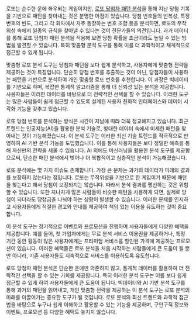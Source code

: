 <p>로또는 순수한 운에 좌우되는 게임이지만, <a href="https://freetto.net/">로또 당첨자 패턴 분석</a>을 통해 지난 당첨 기록을 기반으로 패턴을 찾아내는 것은 분명한 이점이 있습니다. 당첨 번호들의 반복성, 특정 번호의 빈도, 그리고 각 회차에서 자주 등장하는 번호 조합 등을 분석하면, 로또의 무작위성 속에서 일종의 규칙을 찾아낼 수 있다는 것이 전문가들의 의견입니다. 과거 데이터를 통해 로또 당첨자 패턴 분석을 적용해 보면 당첨 확률을 조금이라도 높일 수 있는 방법을 발견할 수 있습니다. 특히 맞춤형 분석 도구를 통해 이를 더 과학적이고 체계적으로 접근할 수 있게 됩니다.</p>

<p>맞춤형 로또 분석 도구는 당첨자 패턴을 보다 쉽게 분석하고, 사용자에게 맞춤형 전략을 제공하는 것이 특징입니다. 단순히 당첨 번호를 추출하는 것이 아닌, 당첨자들이 사용하는 패턴을 기반으로 분석하여 개인 맞춤형 로또 번호를 추천합니다. 이 과정은 빅데이터를 기반으로 하며, 복잡한 통계적 알고리즘을 통해 더 신뢰성 있는 분석을 제공합니다. 사용자들은 이러한 데이터를 바탕으로 더 전략적인 선택을 할 수 있습니다. 이러한 도구는 많은 사람들이 쉽게 접근할 수 있도록 설계된 사용자 친화적 인터페이스와 데이터 시각화 기능을 갖추고 있습니다.</p>

<p>로또 당첨 번호를 분석하는 방식은 시간이 지남에 따라 더욱 정교해지고 있습니다. 최근 트렌드는 인공지능(AI)을 활용한 분석 기술로, 방대한 데이터 속에서 미세한 패턴을 찾아내는 것이 가능해졌습니다. 이 분석 도구는 이러한 최신 기술 트렌드를 적극적으로 반영하여 AI 기반 분석 기능을 도입했습니다. 이를 통해 사용자들은 보다 정밀한 예측을 통해 자신만의 전략을 세울 수 있습니다. AI 외에도 머신러닝을 활용한 분석 도구를 제공함으로써, 단순한 패턴 분석에서 벗어나 더 복합적이고 심층적인 분석이 가능해졌습니다.</p>

<p>로또 분석에는 몇 가지 이슈도 존재합니다. 가장 큰 문제는 과거의 데이터가 미래의 결과를 보장하지 않는다는 점입니다. 로또는 무작위성을 기반으로 한 게임이기 때문에 패턴을 찾는다고 해서 당첨이 보장되지는 않습니다. 따라서 분석 결과를 맹신하는 것은 위험할 수 있습니다. 또한 지나치게 많은 사람들이 비슷한 패턴을 사용하게 되면, 실제로 당첨이 되더라도 당첨금을 나눠야 하는 상황이 발생할 수 있습니다. 이러한 문제를 인지하고 사용자들에게 적절한 경고와 안내를 제공하여 책임 있는 이용을 유도하는 것이 중요합니다.</p>

<p>이 분석 도구는 정기적으로 이벤트와 프로모션을 진행하여 사용자들에게 다양한 혜택을 제공합니다. 예를 들어, 첫 가입자에게는 무료 분석 서비스 이용권을 제공하거나, 특정 기간 동안 활동이 많은 사용자에게는 프리미엄 서비스를 할인된 가격에 제공하는 프로모션이 있습니다. 이러한 혜택들은 로또 분석을 처음 시작하는 사람들에게 큰 도움이 될 뿐만 아니라, 기존 사용자들도 지속적으로 서비스를 이용하도록 유도합니다.</p>

<p>로또 당첨자 패턴 분석은 단순한 운에만 의존하지 않고, 통계적 데이터를 활용하여 더 전략적인 선택을 할 수 있는 기회를 제공합니다. 특히 이러한 분석 도구는 이를 보다 쉽게 접근할 수 있게 하여 사용자들에게 큰 도움이 됩니다. 빅데이터와 AI 기반 분석 도구를 통해 과거의 패턴을 읽어내고, 개인 맞춤형 전략을 제공하는 이 분석 도구는 로또 분석의 미래를 이끌어가는 중요한 도구가 될 것입니다. 로또 분석의 최신 트렌드와 과학적 접근법을 바탕으로 누구나 쉽게 이해하고 활용할 수 있는 기능을 제공하며, 구인구직 정보와 이벤트, 프로모션 등 다양한 혜택도 놓치지 않습니다.</p>
